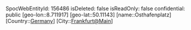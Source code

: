 ﻿---
location: [50.11143,8.711917]
type: Station
tags:
- geo/Station

---
SpocWebEntityId: 156486
isDeleted: false
isReadOnly: false
confidential: public
[geo-lon::8.711917]
[geo-lat::50.11143]
[name::Osthafenplatz]
[Country::[Germany](geo/Continent/Europe/Germany.md)]
[City::[Frankfurt@Main](geo/Continent/Europe/Germany/Hessen/Frankfurt@Main.md)]

